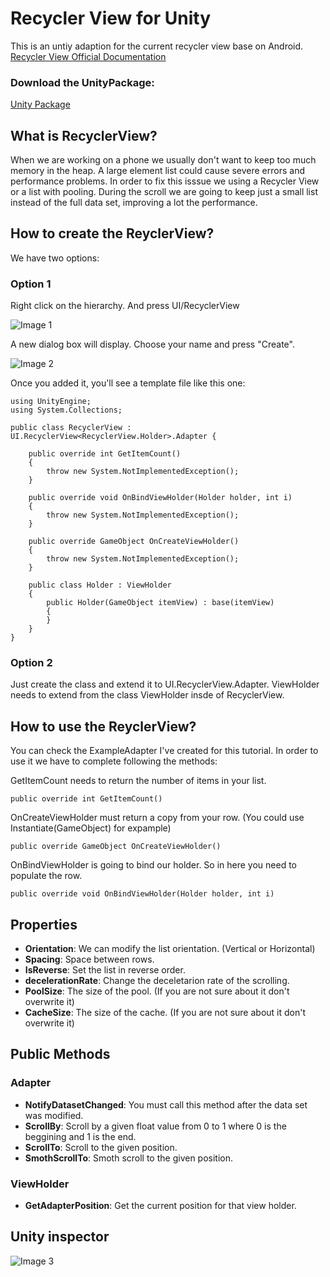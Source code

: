 # Recycler View for Unity

This is an untiy adaption for the current recycler view base on Android.
[Recycler View Official Documentation](https://developer.android.com/reference/android/support/v7/widget/RecyclerView)

### **Download the UnityPackage:**

[Unity Package](https://github.com/framg/RecyclerView-for-Unity/raw/master/Build/RecyclerView.unitypackage)

## What is RecyclerView?

When we are working on a phone we usually don't want to keep too much memory in the heap. A large element list could cause severe errors and performance problems. In order to fix this isssue we using a Recycler View or a list with pooling.
During the scroll we are going to keep just a small list instead of the full data set, improving a lot the performance.


## How to create the ReyclerView?

We have two options:

### Option 1

Right click on the hierarchy.
And press UI/RecyclerView

![Image 1](https://github.com/framg/RecyclerView/blob/master/Images/image1.PNG)

A new dialog box will display. Choose your name and press "Create".

![Image 2](https://github.com/framg/RecyclerView/blob/master/Images/image2.png)

Once you added it, you'll see a template file like this one:

```
using UnityEngine;
using System.Collections;

public class RecyclerView : UI.RecyclerView<RecyclerView.Holder>.Adapter {

    public override int GetItemCount()
    {
        throw new System.NotImplementedException();
    }

    public override void OnBindViewHolder(Holder holder, int i)
    {
        throw new System.NotImplementedException();
    }

    public override GameObject OnCreateViewHolder()
    {
        throw new System.NotImplementedException();
    }

    public class Holder : ViewHolder
    {
        public Holder(GameObject itemView) : base(itemView)
        {
        }
    }
}
```

### Option 2

Just create the class and extend it to UI.RecyclerView<ViewHolder>.Adapter. 
ViewHolder needs to extend from the class ViewHolder insde of RecyclerView.
    
    
## How to use the ReyclerView?

You can check the ExampleAdapter I've created for this tutorial.
In order to use it we have to complete following the methods:


GetItemCount needs to return the number of items in your list.
```
public override int GetItemCount()
```

OnCreateViewHolder must return a copy from your row. (You could use Instantiate(GameObject) for expample)
```
public override GameObject OnCreateViewHolder()
```

OnBindViewHolder is going to bind our holder. So in here you need to populate the row.
```
public override void OnBindViewHolder(Holder holder, int i)
```

## Properties

 - **Orientation**: We can modify the list orientation. (Vertical or Horizontal)
 - **Spacing**: Space between rows.
 - **IsReverse**: Set the list in reverse order.
 - **decelerationRate**: Change the deceletarion rate of the scrolling.
 - **PoolSize**: The size of the pool. (If you are not sure about it don't overwrite it)
 - **CacheSize**: The size of the cache. (If you are not sure about it don't overwrite it)

## Public Methods

### Adapter
 
 - **NotifyDatasetChanged**: You must call this method after the data set was modified.
 - **ScrollBy**: Scroll by a given float value from 0 to 1 where 0 is the beggining and 1 is the end.
 - **ScrollTo**: Scroll to the given position.
 - **SmothScrollTo**: Smoth scroll to the given position.

### ViewHolder

 - **GetAdapterPosition**: Get the current position for that view holder.

## Unity inspector

![Image 3](https://github.com/framg/RecyclerView/blob/master/Images/image3.PNG)


 
 










